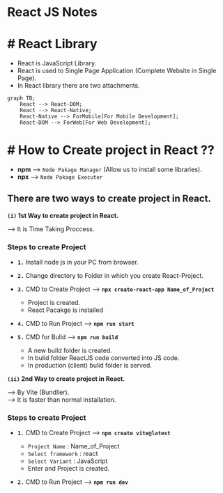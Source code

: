 # React JS Notes

# # React Library 

- React is JavaScript Library.
- React is used to Single Page Application (Complete Website in Single Page).
- In React library there are two attachments.

```mermaid
graph TB;    
    React --> React-DOM;
    React --> React-Native;
    React-Native --> ForMobile[For Mobile Development];
    React-DOM --> ForWeb[For Web Development];
```

# # How to Create project in React ??

- **npm** --> `Node Pakage Manager` (Allow us to install some libraries).
- **npx** --> `Node Pakage Executer`

## There are two ways to create project in React.

**`(i)` 1st Way to create project in React.**

--> It is Time Taking Proccess.  


### Steps to create Project

- **`1.`** Install node js in your PC from browser.
- **`2.`** Change directory to Folder in which you create React-Project.
- **`3.`** CMD to Create Project --> **`npx create-react-app Name_of_Project`**  
  - Project is created.
  - React Pacakge is installed

- **`4.`** CMD to Run Project --> **`npm run start`**

- **`5.`** CMD for Bulid --> **`npm run build`**  
  - A new build folder is created.
  - In bulid folder ReactJS code converted into JS code.
  - In production (client) bulid folder is served.

 
**`(ii)` 2nd Way to create project in React.**

--> By Vite (Bundller).  
--> It is faster than normal installation.

### Steps to create Project

- **`1.`** CMD to Create Project --> **`npm create vite@latest`**
  
  - `Project Name` : Name_of_Project
  - `Select framework` : react
  - `Select Variant` : JavaScript
  - Enter and Project is created.
 
- **`2.`** CMD to Run Project --> **`npm run dev`**



